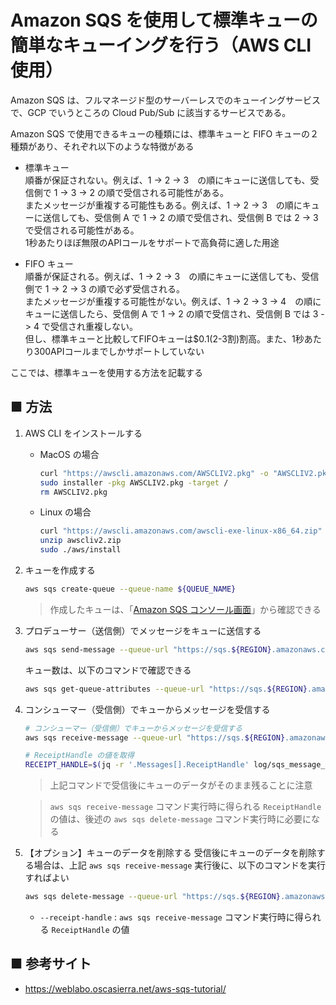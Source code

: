 # Amazon SQS を使用して標準キューの簡単なキューイングを行う（AWS CLI 使用）

Amazon SQS は、フルマネージド型のサーバーレスでのキューイングサービスで、GCP でいうところの Cloud Pub/Sub に該当するサービスである。

Amazon SQS で使用できるキューの種類には、標準キューと FIFO キューの２種類があり、それぞれ以下のような特徴がある


- 標準キュー<br>
    順番が保証されない。例えば、1 -> 2 -> 3　の順にキューに送信しても、受信側で 1 -> 3 -> 2 の順で受信される可能性がある。<br>
    またメッセージが重複する可能性もある。例えば、1 -> 2 -> 3　の順にキューに送信しても、受信側 A で 1 -> 2 の順で受信され、受信側 B では 2 -> 3 で受信される可能性がある。<br>
    1秒あたりほぼ無限のAPIコールをサポートで高負荷に適した用途

- FIFO キュー<br>
    順番が保証される。例えば、1 -> 2 -> 3　の順にキューに送信しても、受信側で 1 -> 2 -> 3 の順で必ず受信される。<br>
    またメッセージが重複する可能性がない。例えば、1 -> 2 -> 3 -> 4　の順にキューに送信したら、受信側 A で 1 -> 2 の順で受信され、受信側 B では 3 -> 4 で受信され重複しない。<br>
    但し、標準キューと比較してFIFOキューは$0.1(2-3割)割高。また、1秒あたり300APIコールまでしかサポートしていない

ここでは、標準キューを使用する方法を記載する

## ■ 方法

1. AWS CLI をインストールする<br>
    - MacOS の場合<br>
        ```sh
        curl "https://awscli.amazonaws.com/AWSCLIV2.pkg" -o "AWSCLIV2.pkg"
        sudo installer -pkg AWSCLIV2.pkg -target /
        rm AWSCLIV2.pkg
        ```

    - Linux の場合<br>
        ```sh
        curl "https://awscli.amazonaws.com/awscli-exe-linux-x86_64.zip" -o "awscliv2.zip"
        unzip awscliv2.zip
        sudo ./aws/install
        ```

1. キューを作成する
    ```sh
    aws sqs create-queue --queue-name ${QUEUE_NAME}
    ```

    > 作成したキューは、「[Amazon SQS コンソール画面](https://us-west-2.console.aws.amazon.com/sqs/v2/home?region=us-west-2#/queues)」から確認できる

1. プロデューサー（送信側）でメッセージをキューに送信する
    ```sh
    aws sqs send-message --queue-url "https://sqs.${REGION}.amazonaws.com/${AWS_ACCOUNT_ID}/${QUEUE_NAME}" --message-body "hello world"
    ```

    キュー数は、以下のコマンドで確認できる
    ```sh
    aws sqs get-queue-attributes --queue-url "https://sqs.${REGION}.amazonaws.com/${AWS_ACCOUNT_ID}/${QUEUE_NAME}" --attribute-names ApproximateNumberOfMessages
    ```

1. コンシューマー（受信側）でキューからメッセージを受信する
    ```sh
    # コンシューマー（受信側）でキューからメッセージを受信する
    aws sqs receive-message --queue-url "https://sqs.${REGION}.amazonaws.com/${AWS_ACCOUNT_ID}/${QUEUE_NAME}" > log/sqs_message.json

    # ReceiptHandle の値を取得
    RECEIPT_HANDLE=$(jq -r '.Messages[].ReceiptHandle' log/sqs_message_1.json)
    ```

    > 上記コマンドで受信後にキューのデータがそのまま残ることに注意

    > `aws sqs receive-message` コマンド実行時に得られる `ReceiptHandle` の値は、後述の `aws sqs delete-message` コマンド実行時に必要になる

1. 【オプション】キューのデータを削除する
    受信後にキューのデータを削除する場合は、上記 `aws sqs receive-message` 実行後に、以下のコマンドを実行すればよい
    ```sh
    aws sqs delete-message --queue-url "https://sqs.${REGION}.amazonaws.com/${AWS_ACCOUNT_ID}/${QUEUE_NAME}" --receipt-handle ${RECEIPT_HANDLE}
    ```
    - `--receipt-handle` : `aws sqs receive-message` コマンド実行時に得られる `ReceiptHandle` の値

## ■ 参考サイト

- https://weblabo.oscasierra.net/aws-sqs-tutorial/